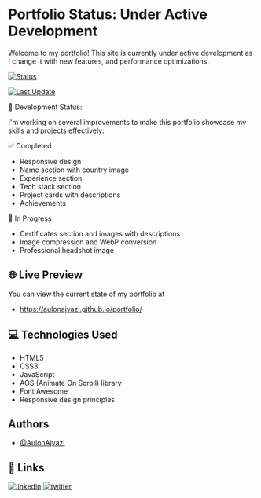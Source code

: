 
# Portfolio Status: Under Active Development
Welcome to my portfolio! This site is currently under active development as I change it with new features, and performance optimizations.

[![Status](https://img.shields.io/badge/Status-Under%20Construction-yellow)](https://aulonajvazi.github.io/portfolio)

[![Last Update](https://img.shields.io/badge/Last%20Update-September%202025-blue)](https://github.com/AulonAjvazi/portfolio/commits/main)

🚧 Development Status:

I'm working on several improvements to make this portfolio showcase my skills and projects  effectively:

✅ Completed

- Responsive design
- Name section with country image
- Experience section
- Tech stack section
- Project cards with descriptions
- Achievements

🔄 In Progress
- Certificates section and images with descriptions
- Image compression and WebP conversion
- Professional headshot image

## 🌐 Live Preview
You can view the current state of my portfolio at
- https://aulonajvazi.github.io/portfolio/

## 💻 Technologies Used
- HTML5
- CSS3
- JavaScript
- AOS (Animate On Scroll) library
- Font Awesome
- Responsive design principles

## Authors
- [@AulonAjvazi](https://www.github.com/AulonAjvazi)



## 🔗 Links
[![linkedin](https://img.shields.io/badge/linkedin-0A66C2?style=for-the-badge&logo=linkedin&logoColor=white)](https://www.linkedin.com/in/aulon-ajvazi/)
[![twitter](https://img.shields.io/badge/twitter-1DA1F2?style=for-the-badge&logo=twitter&logoColor=white)](https://x.com/AulonContact)
